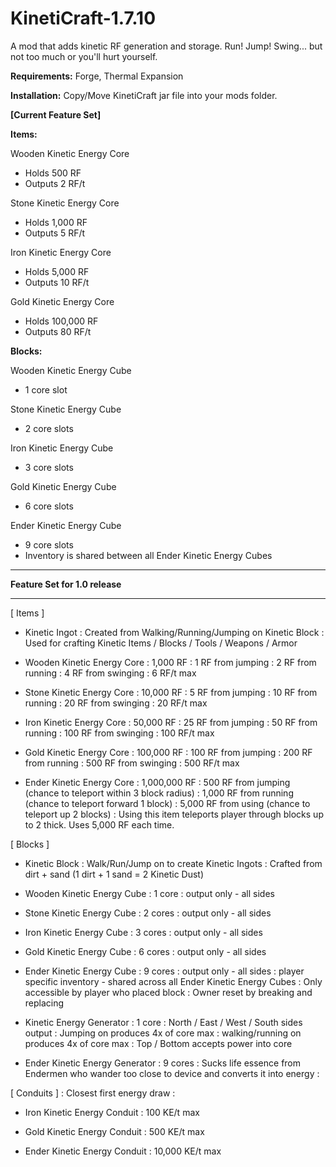 KinetiCraft-1.7.10
==================
A mod that adds kinetic RF generation and storage. Run! Jump! Swing... but not too much or you'll hurt yourself.

__Requirements:__ Forge, Thermal Expansion

__Installation:__ Copy/Move KinetiCraft jar file into your mods folder.

__[Current Feature Set]__

__Items:__

Wooden Kinetic Energy Core
- Holds 500 RF
- Outputs 2 RF/t
 
Stone Kinetic Energy Core
- Holds 1,000 RF
- Outputs 5 RF/t
 
Iron Kinetic Energy Core
- Holds 5,000 RF
- Outputs 10 RF/t
 
Gold Kinetic Energy Core
- Holds 100,000 RF
- Outputs 80 RF/t


__Blocks:__

Wooden Kinetic Energy Cube
- 1 core slot
 
Stone Kinetic Energy Cube
- 2 core slots
 
Iron Kinetic Energy Cube
- 3 core slots
 
Gold Kinetic Energy Cube
- 6 core slots
 
Ender Kinetic Energy Cube
- 9 core slots
- Inventory is shared between all Ender Kinetic Energy Cubes


---------------------------------


__Feature Set for 1.0 release__

---------------------------------
[ Items ]
- Kinetic Ingot
	: Created from Walking/Running/Jumping on Kinetic Block
	: Used for crafting Kinetic Items / Blocks / Tools / Weapons / Armor

- Wooden Kinetic Energy Core
	: 1,000 RF
	: 1 RF from jumping
	: 2 RF from running
	: 4 RF from swinging
	: 6 RF/t max

- Stone Kinetic Energy Core
	: 10,000 RF
	: 5 RF from jumping
	: 10 RF from running
	: 20 RF from swinging
	: 20 RF/t max

- Iron Kinetic Energy Core
	: 50,000 RF
	: 25 RF from jumping
	: 50 RF from running
	: 100 RF from swinging
	: 100 RF/t max

- Gold Kinetic Energy Core
	: 100,000 RF
	: 100 RF from jumping
	: 200 RF from running
	: 500 RF from swinging
	: 500 RF/t max

- Ender Kinetic Energy Core
	: 1,000,000 RF
	: 500 RF from jumping (chance to teleport within 3 block radius)
	: 1,000 RF from running (chance to teleport forward 1 block)
	: 5,000 RF from using (chance to teleport up 2 blocks)
	: Using this item teleports player through blocks up to 2 thick. Uses 5,000 RF each time. 

[ Blocks ]
- Kinetic Block
	: Walk/Run/Jump on to create Kinetic Ingots
	: Crafted from dirt + sand (1 dirt + 1 sand = 2 Kinetic Dust)

- Wooden Kinetic Energy Cube
	: 1 core
	: output only - all sides

- Stone Kinetic Energy Cube
	: 2 cores
	: output only - all sides

- Iron Kinetic Energy Cube
	: 3 cores
	: output only - all sides

- Gold Kinetic Energy Cube
	: 6 cores
	: output only - all sides

- Ender Kinetic Energy Cube
	: 9 cores
	: output only - all sides
	: player specific inventory - shared across all Ender Kinetic Energy Cubes
	: Only accessible by player who placed block
	: Owner reset by breaking and replacing

- Kinetic Energy Generator
	: 1 core
	: North / East / West / South sides output
	: Jumping on produces 4x of core max
	: walking/running on produces 4x of core max
	: Top / Bottom accepts power into core

- Ender Kinetic Energy Generator
	: 9 cores
	: Sucks life essence from Endermen who wander too close to device and converts it into energy
	: 

[ Conduits ]
: Closest first energy draw
: 

- Iron Kinetic Energy Conduit
	: 100 KE/t max

- Gold Kinetic Energy Conduit
	: 500 KE/t max

- Ender Kinetic Energy Conduit
	: 10,000 KE/t max
